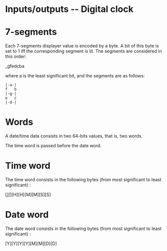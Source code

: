 # Inputs/outputs -- Digital clock

7-segments
====

Each 7-segments displayer value is encoded by a byte. A bit of this byte is
set to 1 iff the corresponding segment is lit. The segments are considered in
this order:

_gfedcba

where a is the least significant bit, and the segments are as follows:

```
|-a-|
f   b
|-g-|
e	c
|-d-|
```

Words
====

A date/time data consists in two 64-bits values, that is, two words.

The time word is passed before the date word.

Time word
====

The time word consists in the following bytes (from most significant to
least significant) :

[_][_][H][H][M][M][S][S]

Date word
====

The date word consists in the following bytes (from most significant to
least significant) :

[Y][Y][Y][Y][M][M][D][D]

